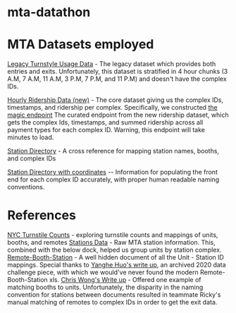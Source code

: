 # mta-datathon

# MTA Datasets employed

[Legacy Turnstyle Usage Data](https://data.ny.gov/Transportation/MTA-Subway-Turnstile-Usage-Data-2022/k7j9-jnct/about_data) - The legacy dataset which provides both entries and exits. Unfortunately, this dataset is stratified in 4 hour chunks (3 A.M, 7 A.M, 11 A.M, 3 P.M, 7 P.M, and 11 P.M) and doesn't have the complex IDs.

[Hourly Ridership Data (new)](https://data.ny.gov/Transportation/MTA-Subway-Hourly-Ridership-Beginning-July-2020/wujg-7c2s/about_data) - The core dataset giving us the complex IDs, timestamps, and ridership per complex. Specifically, we constructed [the magic endpoint](https://data.ny.gov/resource/wujg-7c2s.json?$limit=200000000&$select=station_complex_id,transit_timestamp,sum(ridership)&$group=station_complex_id,transit_timestamp&$where=transit_timestamp>'2023-01-01T00:00:00') The curated endpoint from the new ridership dataset, which gets the complex Ids, timestamps, and summed ridership across all payment types for each complex ID. Warning, this endpoint will take minutes to load.

[Station Directory](https://data.ny.gov/widgets/i9wp-a4ja) - A cross reference for mapping station names, booths, and complex IDs

[Station Directory with coordinates](https://data.ny.gov/Transportation/MTA-Subway-Stations/39hk-dx4f/about_data) -- Information for populating the front end for each complex ID accurately, with proper human readable naming conventions.


# References
[NYC Turnstile Counts](https://github.com/qri-io/data-stories-scripts/tree/master/nyc-turnstile-counts) - exploring turnstile counts and mappings of units, booths, and remotes
[Stations Data](http://web.mta.info/developers/data/nyct/subway/Stations.csv) - Raw MTA station information. This, combined with the below dock, helped us group units by station complex.
[Remote-Booth-Station](http://web.mta.info/developers/resources/nyct/turnstile/Remote-Booth-Station.xls) - A well hidden document of all the Unit - Station ID mappings. Special thanks to [Yanghe Huo's write up](http://www.columbia.edu/~yh2693/MTA_data.html), an archived 2020 data challenge piece, with which we would've never found the modern Remote-Booth-Station xls.
[Chris Wong's Write up](https://medium.com/qri-io/taming-the-mtas-unruly-turnstile-data-c945f5f96ba0) - Offered one example of matching booths to units. Unfortunately, the disparity in the naming convention for stations between documents resulted in teammate Ricky's manual matching of remotes to complex IDs in order to get the exit data.